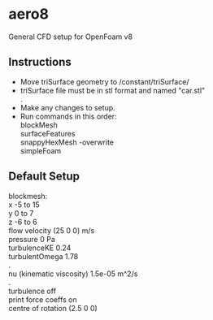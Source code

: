# aero8
General CFD setup for OpenFoam v8  
  
## Instructions
- Move triSurface geometry to /constant/triSurface/  
- triSurface file must be in stl format and named "car.stl"  
.  
- Make any changes to setup.  
- Run commands in this order:  
	blockMesh  
	surfaceFeatures  
	snappyHexMesh -overwrite  
	simpleFoam  

## Default Setup
blockmesh:  
	 x			-5 to 15  
	 y			0 to 7  
	 z			-6 to 6  
flow velocity			(25 0 0) m/s  
pressure			0 Pa  
turbulenceKE			0.24  
turbulentOmega			1.78  
.  
nu (kinematic viscosity)	1.5e-05 m^2/s  
.  
turbulence			off  
print force coeffs		on  
	 centre of rotation	(2.5 0 0)


